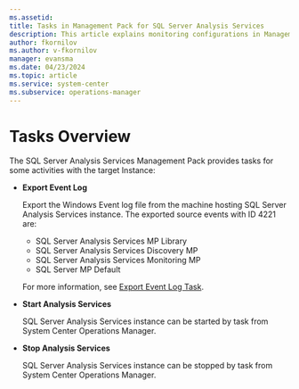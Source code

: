 ```yaml
---
ms.assetid: 
title: Tasks in Management Pack for SQL Server Analysis Services
description: This article explains monitoring configurations in Management Pack for SQL Server Analysis Services
author: fkornilov
ms.author: v-fkornilov
manager: evansma
ms.date: 04/23/2024
ms.topic: article
ms.service: system-center
ms.subservice: operations-manager
---
```

# Tasks Overview

The SQL Server Analysis Services Management Pack provides tasks for some activities with the target Instance:

- **Export Event Log**

   Export the Windows Event log file from the machine hosting SQL Server Analysis Services instance.
   The exported source events with ID 4221 are:

  - SQL Server Analysis Services MP Library
  - SQL Server Analysis Services Discovery MP
  - SQL Server Analysis Services Monitoring MP
  - SQL Server MP Default

   For more information, see [Export Event Log Task](sql-server-management-pack-export-event-log-task.md).

- **Start Analysis Services**

    SQL Server Analysis Services instance can be started by task from System Center Operations Manager.

- **Stop Analysis Services**

    SQL Server Analysis Services instance can be stopped by task from System Center Operations Manager.